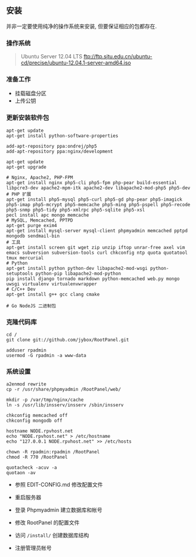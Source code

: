 ## 安装
并非一定要使用纯净的操作系统来安装, 但要保证相应的包都存在.

### 操作系统

>   Ubuntu Server 12.04 LTS
>   ftp://ftp.sjtu.edu.cn/ubuntu-cd/precise/ubuntu-12.04.1-server-amd64.iso

### 准备工作

* 挂载磁盘分区
* 上传公钥

### 更新安装软件包

    apt-get update
    apt-get install python-software-properties

    add-apt-repository ppa:ondrej/php5
    add-apt-repository ppa:nginx/development

    apt-get update
    apt-get upgrade

    # Nginx, Apache2, PHP-FPM
    apt-get install nginx php5-cli php5-fpm php-pear build-essential libpcre3-dev apache2-mpm-itk apache2-dev libapache2-mod-php5 php5-dev
    # PHP 扩展
    apt-get install php5-mysql php5-curl php5-gd php-pear php5-imagick php5-imap php5-mcrypt php5-memcache php5-ming php5-pspell php5-recode php5-snmp php5-tidy php5-xmlrpc php5-sqlite php5-xsl
    pecl install apc mongo memcache
    # MySQL, Memcached, PPTPD
    apt-get purge exim4
    apt-get install mysql-server mysql-client phpmyadmin memcached pptpd mongodb sendmail-bin
    # 工具
    apt-get install screen git wget zip unzip iftop unrar-free axel vim emacs subversion subversion-tools curl chkconfig ntp quota quotatool tmux mercurial
    # Python
    apt-get install python python-dev libapache2-mod-wsgi python-setuptools python-pip libapache2-mod-python
    pip install django tornado markdown python-memcached web.py mongo uwsgi virtualenv virtualenvwrapper
    # C/C++ Dev
    apt-get install g++ gcc clang cmake

    # Go NodeJS 二进制包

### 克隆代码库

    cd /
    git clone git://github.com/jybox/RootPanel.git

    adduser rpadmin
    usermod -G rpadmin -a www-data

### 系统设置

    a2enmod rewrite
    cp -r /usr/share/phpmyadmin /RootPanel/web/

    mkdir -p /var/tmp/nginx/cache
    ln -s /usr/lib/insserv/insserv /sbin/insserv

    chkconfig memcached off
    chkconfig mongodb off

    hostname NODE.rpvhost.net
    echo "NODE.rpvhost.net" > /etc/hostname
    echo "127.0.0.1 NODE.rpvhost.net" >> /etc/hosts

    chown -R rpadmin:rpadmin /RootPanel
    chmod -R 770 /RootPanel

    quotacheck -acuv -a
    quotaon -av

* 参照 EDIT-CONFIG.md 修改配置文件
* 重启服务器

* 登录 Phpmyadmin 建立数据库和帐号
* 修改 RootPanel 的配置文件
* 访问 `/install/` 创建数据库结构
* 注册管理员帐号



